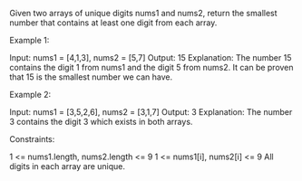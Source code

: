 Given two arrays of unique digits nums1 and nums2, return the smallest number
that contains at least one digit from each array.

Example 1:


Input: nums1 = [4,1,3], nums2 = [5,7]
Output: 15
Explanation: The number 15 contains the digit 1 from nums1 and the digit 5
from nums2. It can be proven that 15 is the smallest number we can have.


Example 2:


Input: nums1 = [3,5,2,6], nums2 = [3,1,7]
Output: 3
Explanation: The number 3 contains the digit 3 which exists in both
arrays.



Constraints:


1 <= nums1.length, nums2.length <= 9
1 <= nums1[i], nums2[i] <= 9
All digits in each array are unique.




